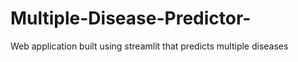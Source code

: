 # Multiple-Disease-Predictor-
Web application built using streamlit that predicts multiple diseases
